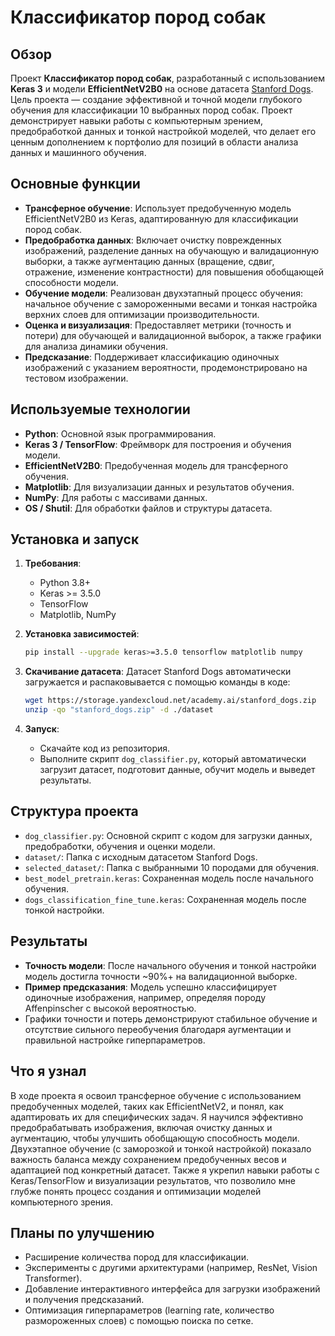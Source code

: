 # Классификатор пород собак

## Обзор
Проект **Классификатор пород собак**, разработанный с использованием **Keras 3** и модели **EfficientNetV2B0** на основе датасета [Stanford Dogs](http://vision.stanford.edu/aditya86/ImageNetDogs/). Цель проекта — создание эффективной и точной модели глубокого обучения для классификации 10 выбранных пород собак. Проект демонстрирует навыки работы с компьютерным зрением, предобработкой данных и тонкой настройкой моделей, что делает его ценным дополнением к портфолио для позиций в области анализа данных и машинного обучения.

## Основные функции
- **Трансферное обучение**: Использует предобученную модель EfficientNetV2B0 из Keras, адаптированную для классификации пород собак.
- **Предобработка данных**: Включает очистку поврежденных изображений, разделение данных на обучающую и валидационную выборки, а также аугментацию данных (вращение, сдвиг, отражение, изменение контрастности) для повышения обобщающей способности модели.
- **Обучение модели**: Реализован двухэтапный процесс обучения: начальное обучение с замороженными весами и тонкая настройка верхних слоев для оптимизации производительности.
- **Оценка и визуализация**: Предоставляет метрики (точность и потери) для обучающей и валидационной выборок, а также графики для анализа динамики обучения.
- **Предсказание**: Поддерживает классификацию одиночных изображений с указанием вероятности, продемонстрировано на тестовом изображении.

## Используемые технологии
- **Python**: Основной язык программирования.
- **Keras 3 / TensorFlow**: Фреймворк для построения и обучения модели.
- **EfficientNetV2B0**: Предобученная модель для трансферного обучения.
- **Matplotlib**: Для визуализации данных и результатов обучения.
- **NumPy**: Для работы с массивами данных.
- **OS / Shutil**: Для обработки файлов и структуры датасета.

## Установка и запуск
1. **Требования**:
   - Python 3.8+
   - Keras >= 3.5.0
   - TensorFlow
   - Matplotlib, NumPy

2. **Установка зависимостей**:
   ```bash
   pip install --upgrade keras>=3.5.0 tensorflow matplotlib numpy
   ```

3. **Скачивание датасета**:
   Датасет Stanford Dogs автоматически загружается и распаковывается с помощью команды в коде:
   ```bash
   wget https://storage.yandexcloud.net/academy.ai/stanford_dogs.zip
   unzip -qo "stanford_dogs.zip" -d ./dataset
   ```

4. **Запуск**:
   - Скачайте код из репозитория.
   - Выполните скрипт `dog_classifier.py`, который автоматически загрузит датасет, подготовит данные, обучит модель и выведет результаты.

## Структура проекта
- `dog_classifier.py`: Основной скрипт с кодом для загрузки данных, предобработки, обучения и оценки модели.
- `dataset/`: Папка с исходным датасетом Stanford Dogs.
- `selected_dataset/`: Папка с выбранными 10 породами для обучения.
- `best_model_pretrain.keras`: Сохраненная модель после начального обучения.
- `dogs_classification_fine_tune.keras`: Сохраненная модель после тонкой настройки.

## Результаты
- **Точность модели**: После начального обучения и тонкой настройки модель достигла точности ~90%+ на валидационной выборке.
- **Пример предсказания**: Модель успешно классифицирует одиночные изображения, например, определяя породу Affenpinscher с высокой вероятностью.
- Графики точности и потерь демонстрируют стабильное обучение и отсутствие сильного переобучения благодаря аугментации и правильной настройке гиперпараметров.

## Что я узнал
В ходе проекта я освоил трансферное обучение с использованием предобученных моделей, таких как EfficientNetV2, и понял, как адаптировать их для специфических задач. Я научился эффективно предобрабатывать изображения, включая очистку данных и аугментацию, чтобы улучшить обобщающую способность модели. Двухэтапное обучение (с заморозкой и тонкой настройкой) показало важность баланса между сохранением предобученных весов и адаптацией под конкретный датасет. Также я укрепил навыки работы с Keras/TensorFlow и визуализации результатов, что позволило мне глубже понять процесс создания и оптимизации моделей компьютерного зрения.

## Планы по улучшению
- Расширение количества пород для классификации.
- Эксперименты с другими архитектурами (например, ResNet, Vision Transformer).
- Добавление интерактивного интерфейса для загрузки изображений и получения предсказаний.
- Оптимизация гиперпараметров (learning rate, количество размороженных слоев) с помощью поиска по сетке.
